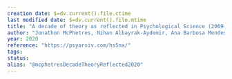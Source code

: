 ```yaml
---
creation date: $=dv.current().file.ctime
last modified date: $=dv.current().file.mtime
title: "A decade of theory as reflected in Psychological Science (2009-2019)"
author: "Jonathon McPhetres, Nihan Albayrak-Aydemir, Ana Barbosa Mendes, Elvina C. Chow, Patricio Gonzalez-Marquez, Erin Loukras, Annika Maus, Aoife O'Mahony, Christina Pomareda, Maximilian Primbs, Shalaine Sackman, Conor Smithson, Kirill Volodko"
year: 2020
reference: "https://psyarxiv.com/hs5nx/"
tags: 
status: 
alias: "@mcphetresDecadeTheoryReflected2020"
---
```



